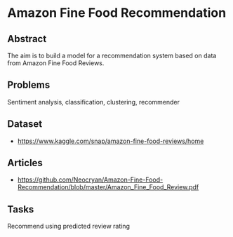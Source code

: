 # Amazon Fine Food Recommendation

## Abstract

The aim is to build a model for a recommendation system based on data from Amazon Fine Food Reviews.

## Problems

Sentiment analysis, classification, clustering, recommender

## Dataset

- https://www.kaggle.com/snap/amazon-fine-food-reviews/home

## Articles

- https://github.com/Neocryan/Amazon-Fine-Food-Recommendation/blob/master/Amazon_Fine_Food_Review.pdf

## Tasks

Recommend using predicted review rating